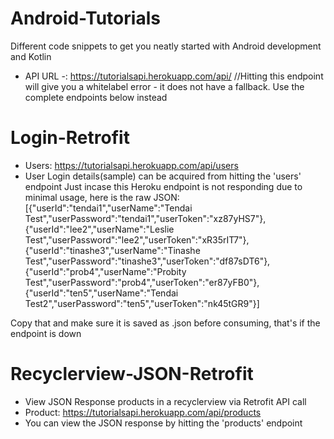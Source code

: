 # Android-Tutorials
 Different code snippets to get you neatly started with Android development and Kotlin

* API URL -: https://tutorialsapi.herokuapp.com/api/
//Hitting this endpoint will give you a whitelabel error - it does not have a fallback. Use the complete endpoints below instead

# Login-Retrofit
* Users: https://tutorialsapi.herokuapp.com/api/users
* User Login details(sample) can be acquired from hitting the 'users' endpoint
Just incase this Heroku endpoint is not responding due to minimal usage, here is the raw JSON:
[{"userId":"tendai1","userName":"Tendai Test","userPassword":"tendai1","userToken":"xz87yHS7"},{"userId":"lee2","userName":"Leslie Test","userPassword":"lee2","userToken":"xR35rIT7"},{"userId":"tinashe3","userName":"Tinashe Test","userPassword":"tinashe3","userToken":"df87sDT6"},{"userId":"prob4","userName":"Probity Test","userPassword":"prob4","userToken":"er87yFB0"},{"userId":"ten5","userName":"Tendai Test2","userPassword":"ten5","userToken":"nk45tGR9"}]

Copy that and make sure it is saved as .json before consuming, that's if the endpoint is down

# Recyclerview-JSON-Retrofit
* View JSON Response products in a recyclerview via Retrofit API call
* Product: https://tutorialsapi.herokuapp.com/api/products
* You can view the JSON response by hitting the 'products' endpoint
